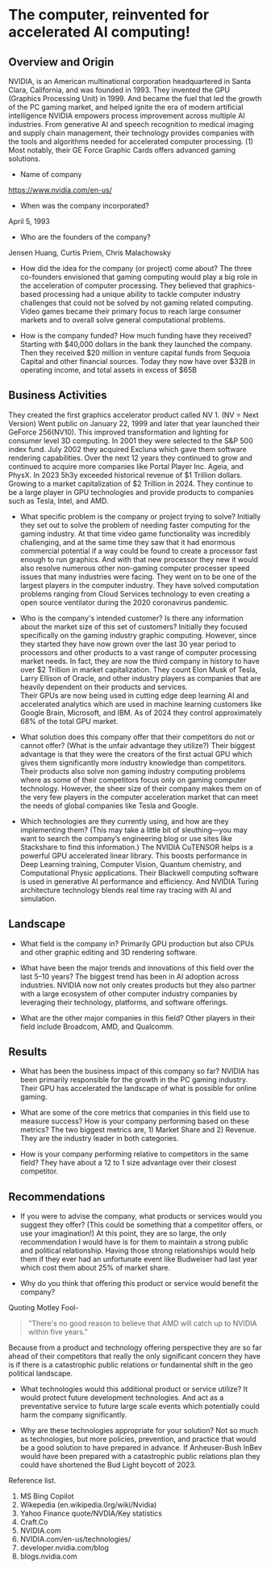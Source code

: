 # The computer, reinvented for accelerated AI computing!

## Overview and Origin
NVIDIA, is an American multinational corporation headquartered in Santa Clara, California, and was founded in 1993. They invented the GPU (Graphics Processing Unit) in 1999.  And became the fuel that led the growth of the PC gaming market, and helped ignite the era of modern artificial intelligence 
NVIDIA empowers process improvement across multiple AI industries. From generative AI and speech recognition to medical imaging and supply chain management, their technology provides companies with the tools and algorithms needed for accelerated computer processing. (1)
Most notably, their GE Force Graphic Cards offers advanced gaming solutions.  
* Name of company

https://www.nvidia.com/en-us/

* When was the company incorporated?

April 5, 1993

* Who are the founders of the company?

Jensen Huang, Curtis Priem, Chris Malachowsky

* How did the idea for the company (or project) come about?
The three co-founders envisioned that gaming computing would play a big role in the acceleration of computer processing. They believed that graphics-based processing had a unique ability to tackle computer industry challenges that could not be solved by not gaming related computing. Video games became their primary focus to reach large consumer markets and to overall solve general computational problems. 

* How is the company funded? How much funding have they received?
Starting with $40,000 dollars in the bank they launched the company.  Then they received $20 million in venture capital funds from Sequoia Capital and other financial sources. Today they now have over $32B in operating income, and total assets in excess of $65B

## Business Activities
They created the first graphics accelerator product called NV 1.  (NV = Next Version)
Went public on January 22, 1999 and later that year launched their GeForce 256(NV10).  This improved transformation and lighting for consumer level 3D computing. In 2001 they were selected to the S&P 500 index fund.  July 2002 they acquired Excluna which gave them software rendering capabilities. Over the next 12 years they continued to grow and continued to acquire more companies like Portal Player Inc. Ageia, and PhysX.
In 2023 5h3y exceeded historical revenue of $1 Trillion dollars.  Growing to a market capitalization of $2 Trillion in 2024.  They continue to be a large player in GPU technologies and provide products to companies such as Tesla, Intel, and AMD. 
* What specific problem is the company or project trying to solve?
Initially they set out to solve the problem of needing faster computing for the gaming industry.  At that time video game functionality was incredibly challenging, and at the same time they saw that it had enormous commercial potential if a way could be found to create a processor fast enough to run graphics.  And with that new processor they new it would also resolve numerous other non-gaming computer processer speed issues that many industries were facing. 
They went on to be one of the largest players in the computer industry.  They have solved computation problems ranging from Cloud Services technology to even creating a open source ventilator during the 2020 coronavirus pandemic. 

* Who is the company's intended customer? Is there any information about the market size of this set of customers?
Initially they focused specifically on the gaming industry graphic computing.  However, since they started they have now grown over the last 30 year period to processors and other products to a vast range of computer processing market needs. In fact, they are now the third company in history to have over $2 Trillion in market capitalization. They count Elon Musk of Tesla, Larry Ellison of Oracle, and other industry players as companies that are heavily dependent on their products and services.  
Their GPUs are now being used in cutting edge deep learning AI and accelerated analytics which are used in machine learning customers like Google Brain, Microsoft, and IBM.  As of 2024 they control approximately 68% of the total GPU market.

* What solution does this company offer that their competitors do not or cannot offer? (What is the unfair advantage they utilize?)
Their biggest advantage is that they were the creators of the first actual GPU which gives them significantly more industry knowledge than competitors.  Their products also solve non gaming industry computing problems where as some of their competitors focus only on gaming computer technology.  However, the sheer size of their company makes them on of the very few players in the computer acceleration market that can meet the needs of global companies like Tesla and Google. 

* Which technologies are they currently using, and how are they implementing them? (This may take a little bit of sleuthing&mdash;you may want to search the company’s engineering blog or use sites like Stackshare to find this information.)
The NVIDIA CuTENSOR helps is a powerful GPU accelerated linear library.  This boosts performance in Deep Learning training, Computer Vision, Quantum chemistry, and Computational Physic applications.
Their Blackwell computing software is used in generative AI performance and efficiency.  And NVIDIA Turing architecture technology blends real time ray tracing with AI and simulation. 

## Landscape

* What field is the company in?
Primarily GPU production but also CPUs and other graphic editing and 3D rendering software. 

* What have been the major trends and innovations of this field over the last 5&ndash;10 years?
The biggest trend has been in AI adoption across industries. NVIDIA now not only creates products but they also partner with a large ecosystem of other computer industry companies by leveraging their technology, platforms, and software offerings. 

* What are the other major companies in this field?
Other players in their field include Broadcom, AMD, and Qualcomm. 

## Results

* What has been the business impact of this company so far?
NVIDIA has been primarily responsible for the growth in the PC gaming industry.  Their GPU has accelerated the landscape of what is possible for online gaming. 

* What are some of the core metrics that companies in this field use to measure success? How is your company performing based on these metrics?
The two biggest metrics are, 1) Market Share and 2) Revenue.  They are the industry leader in both categories. 

* How is your company performing relative to competitors in the same field?
They have about a 12 to 1 size advantage over their closest competitor.  

## Recommendations

* If you were to advise the company, what products or services would you suggest they offer? (This could be something that a competitor offers, or use your imagination!)
At this point, they are so large, the only recommendation I would have is for them to maintain a strong public and political relationship.  Having those strong relationships would help them if they ever had an unfortunate event like Budweiser had last year which cost them about 25% of market share. 

* Why do you think that offering this product or service would benefit the company?
  
Quoting Motley Fool-
>"There's no good reason to believe that AMD will catch up to NVIDIA within five years."
  
Because from a product and technology offering perspective they are so far ahead of their competitors that really the only significant concern they have is if there is a catastrophic public relations or fundamental shift in the geo political landscape. 

* What technologies would this additional product or service utilize?
  It would protect future development technologies. And act as a preventative service to future large scale events which potentially could harm the company significantly.

* Why are these technologies appropriate for your solution?
  Not so much as technologies, but more policies, prevention, and practice that would be a good solution to have prepared in advance.  If Anheuser-Bush InBev would have been prepared with a catastrophic public relations plan they could have shortened the Bud Light boycott of 2023. 
  

Reference list.
1.	MS Bing Copilot
2.	Wikepedia (en.wikipedia.0rg/wiki/Nvidia)
3.	Yahoo Finance quote/NVDIA/Key statistics
4.	Craft.Co
5.	NVIDIA.com
6.	NVIDIA.com/en-us/technologies/
7.	developer.nvidia.com/blog
8.	blogs.nvidia.com
   
   
